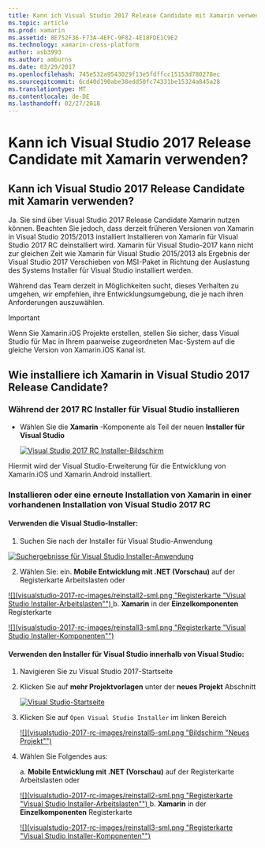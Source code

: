 ```yaml
---
title: Kann ich Visual Studio 2017 Release Candidate mit Xamarin verwenden?
ms.topic: article
ms.prod: xamarin
ms.assetid: 8E752F36-F73A-4EFC-9F82-4E18FDE1C9E2
ms.technology: xamarin-cross-platform
author: asb3993
ms.author: amburns
ms.date: 03/29/2017
ms.openlocfilehash: 745e532a9543029f13e5fdffcc15153d780278ec
ms.sourcegitcommit: 6cd40d190abe38edd50fc74331be15324a845a28
ms.translationtype: MT
ms.contentlocale: de-DE
ms.lasthandoff: 02/27/2018
---
```

# <a name="can-i-use-visual-studio-2017-release-candidate-with-xamarin"></a>Kann ich Visual Studio 2017 Release Candidate mit Xamarin verwenden?

## <a name="can-i-use-visual-studio-2017-release-candidate-with-xamarin"></a>Kann ich Visual Studio 2017 Release Candidate mit Xamarin verwenden?

Ja. Sie sind über Visual Studio 2017 Release Candidate Xamarin nutzen können. Beachten Sie jedoch, dass derzeit früheren Versionen von Xamarin in Visual Studio 2015/2013 installiert Installieren von Xamarin für Visual Studio 2017 RC deinstalliert wird. Xamarin für Visual Studio-2017 kann nicht zur gleichen Zeit wie Xamarin für Visual Studio 2015/2013 als Ergebnis der Visual Studio 2017 Verschieben von MSI-Paket in Richtung der Auslastung des Systems Installer für Visual Studio installiert werden.

Während das Team derzeit in Möglichkeiten sucht, dieses Verhalten zu umgehen, wir empfehlen, ihre Entwicklungsumgebung, die je nach ihren Anforderungen auszuwählen. 

> [!IMPORTANT]
> Wenn Sie Xamarin.iOS Projekte erstellen, stellen Sie sicher, dass Visual Studio für Mac in Ihrem paarweise zugeordneten Mac-System auf die gleiche Version von Xamarin.iOS Kanal ist.

## <a name="how-do-i-install-xamarin-to-visual-studio-2017-release-candidate"></a>Wie installiere ich Xamarin in Visual Studio 2017 Release Candidate?

### <a name="installing-during-the-visual-studio-2017-rc-installer"></a>Während der 2017 RC Installer für Visual Studio installieren

* Wählen Sie die **Xamarin** -Komponente als Teil der neuen **Installer für Visual Studio**

  [ ![](visualstudio-2017-rc-images/install1-sml.png "Visual Studio 2017 RC Installer-Bildschirm")](visualstudio-2017-rc-images/install1-orig.png)

Hiermit wird der Visual Studio-Erweiterung für die Entwicklung von Xamarin.iOS und Xamarin.Android installiert.

### <a name="installing-or-reinstalling-xamarin-in-an-existing-installation-of-visual-studio-2017-rc"></a>Installieren oder eine erneute Installation von Xamarin in einer vorhandenen Installation von Visual Studio 2017 RC

#### <a name="using-the-visual-studio-installer"></a>Verwenden die Visual Studio-Installer:

1. Suchen Sie nach der Installer für Visual Studio-Anwendung

  [ ![](visualstudio-2017-rc-images/reinstall1-sml.png "Suchergebnisse für Visual Studio Installer-Anwendung")](visualstudio-2017-rc-images/reinstall1-orig.png)

2. Wählen Sie: ein. **Mobile Entwicklung mit .NET (Vorschau)** auf der Registerkarte Arbeitslasten oder

  [ ![](visualstudio-2017-rc-images/reinstall2-sml.png "Registerkarte "Visual Studio Installer-Arbeitslasten"") ](visualstudio-2017-rc-images/reinstall2-orig.png) b. **Xamarin** in der **Einzelkomponenten** Registerkarte

  [ ![](visualstudio-2017-rc-images/reinstall3-sml.png "Registerkarte "Visual Studio Installer-Komponenten"")](visualstudio-2017-rc-images/reinstall3-orig.png)

#### <a name="using-the-visual-studio-installer-within-visual-studio"></a>Verwenden den Installer für Visual Studio innerhalb von Visual Studio:
1. Navigieren Sie zu Visual Studio 2017-Startseite
2. Klicken Sie auf **mehr Projektvorlagen** unter der **neues Projekt** Abschnitt

    [ ![](visualstudio-2017-rc-images/reinstall4-sml.png "Visual Studio-Startseite")](visualstudio-2017-rc-images/reinstall4-orig.png)
3. Klicken Sie auf `Open Visual Studio Installer` im linken Bereich

    [ ![](visualstudio-2017-rc-images/reinstall5-sml.png "Bildschirm "Neues Projekt"")](visualstudio-2017-rc-images/reinstall5-orig.png)
4. Wählen Sie Folgendes aus:
    
    a. **Mobile Entwicklung mit .NET (Vorschau)** auf der Registerkarte Arbeitslasten oder

    [ ![](visualstudio-2017-rc-images/reinstall2-sml.png "Registerkarte "Visual Studio Installer-Arbeitslasten"") ](visualstudio-2017-rc-images/reinstall2-orig.png) b. **Xamarin** in der **Einzelkomponenten** Registerkarte

    [ ![](visualstudio-2017-rc-images/reinstall3-sml.png "Registerkarte "Visual Studio Installer-Komponenten"")](visualstudio-2017-rc-images/reinstall3-orig.png)

